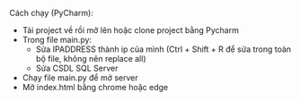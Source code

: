 Cách chạy (PyCharm):
- Tải project về rồi mở lên hoặc clone project bằng Pycharm
- Trong file main.py:
  + Sửa IPADDRESS thành ip của mình (Ctrl + Shift + R để sửa trong toàn bộ file, không nên replace all)
  + Sửa CSDL SQL Server
- Chạy file main.py để mở server
- Mở index.html bằng chrome hoặc edge  
